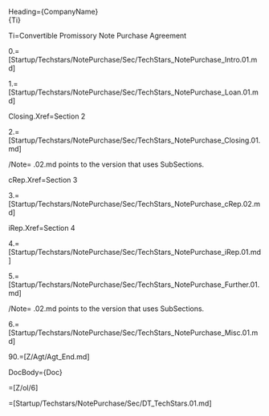 Heading={CompanyName}<br>{Ti}

Ti=Convertible Promissory Note Purchase Agreement

0.=[Startup/Techstars/NotePurchase/Sec/TechStars_NotePurchase_Intro.01.md]

1.=[Startup/Techstars/NotePurchase/Sec/TechStars_NotePurchase_Loan.01.md]

Closing.Xref=Section 2

2.=[Startup/Techstars/NotePurchase/Sec/TechStars_NotePurchase_Closing.01.md]

/Note= .02.md points to the version that uses SubSections.

cRep.Xref=Section 3

3.=[Startup/Techstars/NotePurchase/Sec/TechStars_NotePurchase_cRep.02.md]

iRep.Xref=Section 4

4.=[Startup/Techstars/NotePurchase/Sec/TechStars_NotePurchase_iRep.01.md]

5.=[Startup/Techstars/NotePurchase/Sec/TechStars_NotePurchase_Further.01.md]

/Note= .02.md points to the version that uses SubSections.

6.=[Startup/Techstars/NotePurchase/Sec/TechStars_NotePurchase_Misc.01.md]

90.=[Z/Agt/Agt_End.md]

DocBody={Doc}

=[Z/ol/6]

=[Startup/Techstars/NotePurchase/Sec/DT_TechStars.01.md]